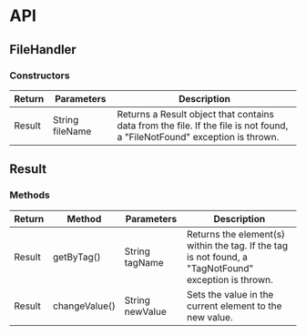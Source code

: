 # API

## FileHandler
### Constructors
| Return | Parameters | Description |
|--------|------------|-------------|
| Result | String fileName | Returns a Result object that contains data from the file. If the file is not found, a "FileNotFound" exception is thrown.|

## Result
### Methods
| Return | Method | Parameters | Description |
|--------|--------|------------| ------------|
| Result | getByTag()|String tagName| Returns the element(s) within the tag. If the tag is not found, a "TagNotFound" exception is thrown.|
| Result | changeValue() | String newValue | Sets the value in the current element to the new value. |